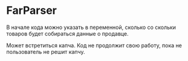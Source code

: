 # FarParser

В начале кода можно указать в переменной, сколько со скольки товаров будет собираться данные о продавце.

Может встретиться капча. Код не продолжит свою работу, пока не пользователь не решит капчу.
